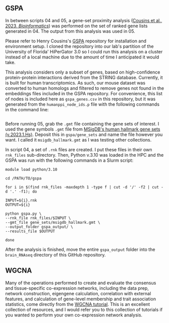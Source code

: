 ## GSPA
In between scripts 04 and 05, a gene-set proximity analysis ([Cousins et al., 2023, *Bioinformatics*](https://academic.oup.com/bioinformatics/article/39/1/btac735/6832036?login=true)) was performed on the set of ranked gene lists generated in 04.
The output from this analysis was used in 05. 

Please refer to Henry Cousins's [GSPA](https://github.com/henrycousins/gspa/tree/main) repository for installation and environment setup. I cloned the repository into our lab's partition of the University of Florida' HiPerGator 3.0 so I could run this analysis on a cluster instead of a local machine due to the amount of time I anticipated it would take. 

This analysis considers only a subset of genes, based on high-confidence protein-protein interactions derived from the STRING database. Currently, it is built for human transcriptomics. As such, our mouse dataset was converted to human homologs and filtered to remove genes not found in the embeddings files included in the GSPA repository. For convenience, this list of nodes is included here as `gspa_genes.csv` in this repository, but it was generated from the `humanppi_node_ids.p` file with the following commands in the command line: 
```
```

Before running 05, grab the `.gmt` file containing the gene sets of interest. I used the gene symbols `.gmt` file from [MSigDB's human hallmark gene sets (v.2023.1.Hs)](https://www.gsea-msigdb.org/gsea/msigdb/human/collections.jsp). Deposit this in `gspa/gene_sets` and name the file however you want. I called it `msigdb_hallmark.gmt` as I was testing other collections. 

In script 04, a set of `.rnk` files are created. I put these files in their own `rnk_files` sub-directory. Then, Python v.3.10 was loaded in the HPC and the GSPA was run with the following commands in a Slurm script:
```
module load python/3.10

cd /PATH/TO/gspa

for i in $(find rnk_files -maxdepth 1 -type f | cut -d '/' -f2 | cut -d '.' -f1); do

INPUT=${i}.rnk
OUTPUT=${i}

python gspa.py \
--rnk_file rnk_files/$INPUT \
--gmt_file gene_sets/msigdb_hallmark.gmt \
--output_folder gspa_output/ \
--results_file $OUTPUT

done
```
After the analysis is finished, move the entire `gspa_output` folder into the `brain_RNAseq` directory of this GitHub repository. 

## WGCNA
Many of the operations performed to create and evaluate the consensus and tissue-specific co-expression networks, including the data prep, network construction, eigengene calculation, correlation with external features, and calculation of gene-level membership and trait association statistics, come directly from the [WGCNA tutorial](https://horvath.genetics.ucla.edu/html/CoexpressionNetwork/Rpackages/WGCNA/Tutorials/). This is an excellent collection of resources, and I would refer you to this collection of tutorials if you wanted to perform your own co-expression network analysis. 